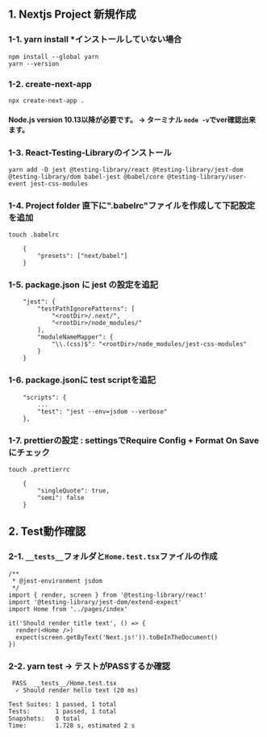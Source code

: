 ## 1. Nextjs Project 新規作成
### 1-1. yarn install *インストールしていない場合
    npm install --global yarn
    yarn --version
### 1-2.  create-next-app
    npx create-next-app .
#### Node.js version 10.13以降が必要です。 -> ターミナル `node -v`でver確認出来ます。
### 1-3.  React-Testing-Libraryのインストール
    yarn add -D jest @testing-library/react @testing-library/jest-dom @testing-library/dom babel-jest @babel/core @testing-library/user-event jest-css-modules
### 1-4.  Project folder 直下に".babelrc"ファイルを作成して下記設定を追加
    touch .babelrc
~~~
    {
        "presets": ["next/babel"]
    }
~~~
### 1-5.  package.json に jest の設定を追記
~~~
    "jest": {
        "testPathIgnorePatterns": [
            "<rootDir>/.next/",
            "<rootDir>/node_modules/"
        ],
        "moduleNameMapper": {
            "\\.(css)$": "<rootDir>/node_modules/jest-css-modules"
        }
    }
~~~
### 1-6.  package.jsonに test scriptを追記
~~~
    "scripts": {
        ...
        "test": "jest --env=jsdom --verbose"
    },
~~~
### 1-7.  prettierの設定 : settingsでRequire Config + Format On Saveにチェック
    touch .prettierrc
~~~
    {
        "singleQuote": true,
        "semi": false
    }
~~~  
## 2. Test動作確認
### 2-1. `__tests__`フォルダと`Home.test.tsx`ファイルの作成
~~~
/**
 * @jest-environment jsdom
 */
import { render, screen } from '@testing-library/react'
import '@testing-library/jest-dom/extend-expect'
import Home from '../pages/index'

it('Should render title text', () => {
  render(<Home />)
  expect(screen.getByText('Next.js!')).toBeInTheDocument()
})
~~~
### 2-2. yarn test -> テストがPASSするか確認
~~~
 PASS  __tests__/Home.test.tsx
  ✓ Should render hello text (20 ms)

Test Suites: 1 passed, 1 total
Tests:       1 passed, 1 total
Snapshots:   0 total
Time:        1.728 s, estimated 2 s
~~~
